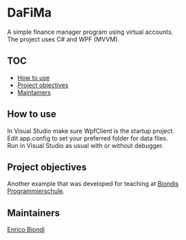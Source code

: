 # DaFiMa

A simple finance manager program using virtual accounts.  
The project uses C# and WPF (MVVM).  


## TOC

- [How to use](#How-to-use)
- [Project objectives](#Project-objectives)
- [Maintainers](#maintainers)

## How to use

In Visual Studio make sure WpfClient is the startup project.  
Edit app.config to set your preferred folder for data files.  
Run in Visual Studio as usual with or without debugger.  

## Project objectives

Another example that was developed for teaching at [Biondis Programmierschule](https://www.biondi.ch).  

## Maintainers

[Enrico Biondi](https://github.com/gitiondi/)
